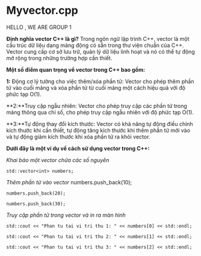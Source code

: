 # Myvector.cpp 
HELLO , WE ARE GROUP 1  

**Định nghĩa vector C++ là gì?**
Trong ngôn ngữ lập trình C++, vector là một cấu trúc dữ liệu dạng mảng động có sẵn trong thư viện chuẩn của C++. Vector cung cấp cơ sở lưu trữ, quản lý dữ liệu linh hoạt và nó có thể tự động mở rộng trong những trường hợp cần thiết. 

**Một số điểm quan trọng về vector trong C++ bao gồm:**

**1:** Động cơ lý tưởng cho việc thêm/xóa phần tử: Vector cho phép thêm phần tử vào cuối mảng và xóa phần tử từ cuối mảng một cách hiệu quả với độ phức tạp O(1).

**2:**Truy cập ngẫu nhiên: Vector cho phép truy cập các phần tử trong mảng thông qua chỉ số, cho phép truy cập ngẫu nhiên với độ phức tạp O(1).

**3:**Tự động thay đổi kích thước: Vector có khả năng tự động điều chỉnh kích thước khi cần thiết, tự động tăng kích thước khi thêm phần tử mới vào và tự động giảm kích thước khi xóa phần tử ra khỏi vector.

**Dưới đây là một ví dụ về cách sử dụng vector trong C++:**

 *Khai báo một vector chứa các số nguyên*

    std::vector<int> numbers;

*Thêm phần tử vào vector* 
    numbers.push_back(10);

    numbers.push_back(20);

    numbers.push_back(30);

*Truy cập phần tử trong vector và in ra màn hình*

    std::cout << "Phan tu tai vi tri thu 1: " << numbers[0] << std::endl;

    std::cout << "Phan tu tai vi tri thu 2: " << numbers[1] << std::endl;

    std::cout << "Phan tu tai vi tri thu 3: " << numbers[2] << std::endl;
